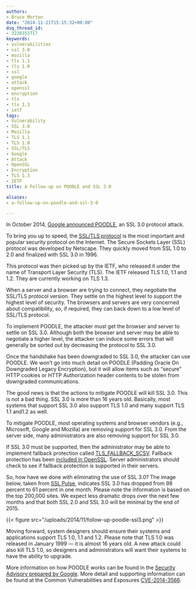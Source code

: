 ```yaml
---
authors:
- Bruce Morton
date: "2014-11-21T15:15:32+00:00"
dsq_thread_id:
- 3238353717
keywords:
- vulnerabilities
- ssl 3.0
- mozilla
- tls 1.1
- tls 1.0
- ssl
- google
- attack
- openssl
- encryption
- tls
- tls 1.3
- ietf
tags:
- Vulnerability
- SSL 3.0
- Mozilla
- TLS 1.1
- TLS 1.0
- SSL/TLS
- Google
- Attack
- OpenSSL
- Encryption
- TLS 1.3
- IETF
title: A Follow-up on POODLE and SSL 3.0

aliases:
- a-follow-up-on-poodle-and-ssl-3-0

---
```

In October 2014, [Google announced POODLE][1], an SSL 3.0 protocol attack.

To bring you up to speed, the [SSL/TLS protocol][2] is the most important and popular security protocol on the Internet. The Secure Sockets Layer (SSL) protocol was developed by Netscape. They quickly moved from SSL 1.0 to 2.0 and finalized with SSL 3.0 in 1996.

This protocol was then picked up by the IETF, who released it under the name of Transport Layer Security (TLS). The IETF released TLS 1.0, 1.1 and 1.2. They are currently working on TLS 1.3.

When a server and a browser are trying to connect, they negotiate the SSL/TLS protocol version. They settle on the highest level to support the highest level of security. The browsers and servers are very concerned about compatibility, so, if required, they can back down to a low level of SSL/TLS protocol.

To implement POODLE, the attacker must get the browser and server to settle on SSL 3.0. Although both the browser and server may be able to negotiate a higher level, the attacker can induce some errors that will generally be sorted out by decreasing the protocol to SSL 3.0.

Once the handshake has been downgraded to SSL 3.0, the attacker can use POODLE. We won’t go into much detail on POODLE (Padding Oracle On Downgraded Legacy Encryption), but it will allow items such as “secure” HTTP cookies or HTTP Authorization header contents to be stolen from downgraded communications.

The good news is that the actions to mitigate POODLE will kill SSL 3.0. This is not a bad thing. SSL 3.0 is more than 16 years old. Basically, most systems that support SSL 3.0 also support TLS 1.0 and many support TLS 1.1 and1.2 as well.

To mitigate POODLE, most operating systems and browser vendors (e.g., Microsoft, Google and Mozilla) are removing support for SSL 3.0. From the server side, many administrators are also removing support for SSL 3.0.

If SSL 3.0 must be supported, then the administrator may be able to implement fallback protection called [TLS\_FALLBACK\_SCSV][3]. Fallback protection has been [included in OpenSSL][4]. Server administrators should check to see if fallback protection is supported in their servers.

So, how have we done with eliminating the use of SSL 3.0? The image below, taken from [SSL Pulse][5], indicates SSL 3.0 has dropped from 98 percent to 61 percent in one month. Please note the information is based on the top 200,000 sites. We expect less dramatic drops over the next few months and that both SSL 2.0 and SSL 3.0 will be minimal by the end of 2015.

{{< figure src="/uploads/2014/11/follow-up-poodle-ssl3.png" >}} 

Moving forward, system designers should ensure their systems and applications support TLS 1.0, 1.1 and 1.2. Please note that TLS 1.0 was released in January 1999 — it is almost 16 years old. A new attack could also kill TLS 1.0, so designers and administrators will want their systems to have the ability to upgrade.

More information on how POODLE works can be found in the [Security Advisory prepared by Google][1]. More detail and supporting information can be found at the Common Vulnerabilities and Exposures [CVE-2014-3566][6].

 [1]: https://www.openssl.org/~bodo/ssl-poodle.pdf
 [2]: https://en.wikipedia.org/wiki/Transport_Layer_Security
 [3]: https://tools.ietf.org/html/draft-ietf-tls-downgrade-scsv-00
 [4]: https://www.openssl.org/news/secadv_20141015.txt
 [5]: https://www.trustworthyinternet.org/ssl-pulse/
 [6]: https://cve.mitre.org/cgi-bin/cvename.cgi?name=CVE-2014-3566